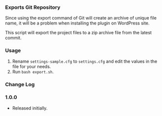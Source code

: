 ### Exports Git Repository

Since using the export command of Git will create an archive of unique file name, it will be a problem when installing the plugin on WordPress site.

This script will export the project files to a zip archive file from the latest commit.

### Usage
1. Rename `settings-sample.cfg` to `settings.cfg` and edit the values in the file for your needs.
2. Run `bash export.sh`.

### Change Log

### 1.0.0
- Released initially.
